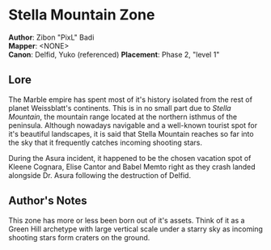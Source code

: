 # Stella Mountain Zone

**Author**: Zibon "PixL" Badi  
**Mapper**: \<NONE\>  
**Canon**: Delfid, Yuko (referenced)
**Placement**: Phase 2, "level 1"

## Lore

The Marble empire has spent most of it's history isolated from the rest of
planet Weissblatt's continents. This is in no small part due to *Stella
Mountain*, the mountain range located at the northern isthmus of the
peninsula. Although nowadays navigable and a well-known tourist spot for
it's beautiful landscapes, it is said that Stella Mountain reaches so far
into the sky that it frequently catches incoming shooting stars.

During the Asura incident, it happened to be the chosen vacation spot of
Kleene Cognara, Elise Cantor and Babel Memto right as they crash landed
alongside Dr. Asura following the destruction of Delfid.

## Author's Notes

This zone has more or less been born out of it's assets. Think of it as a
Green Hill archetype with large vertical scale under a starry sky as
incoming shooting stars form craters on the ground.

